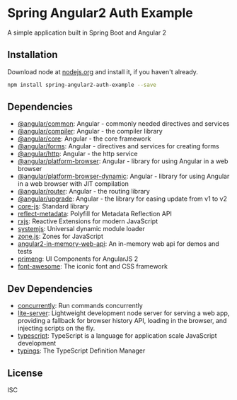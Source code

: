 # Spring Angular2 Auth Example 

A simple application built in Spring Boot and Angular 2

## Installation

Download node at [nodejs.org](http://nodejs.org) and install it, if you haven't already.

```sh
npm install spring-angular2-auth-example --save
```



## Dependencies

- [@angular/common](https://github.com/angular/angular): Angular - commonly needed directives and services
- [@angular/compiler](https://github.com/angular/angular): Angular - the compiler library
- [@angular/core](https://github.com/angular/angular): Angular - the core framework
- [@angular/forms](https://github.com/angular/angular): Angular - directives and services for creating forms
- [@angular/http](https://github.com/angular/angular): Angular - the http service
- [@angular/platform-browser](https://github.com/angular/angular): Angular - library for using Angular in a web browser
- [@angular/platform-browser-dynamic](https://github.com/angular/angular): Angular - library for using Angular in a web browser with JIT compilation
- [@angular/router](https://github.com/angular/angular): Angular - the routing library
- [@angular/upgrade](https://github.com/angular/angular): Angular - the library for easing update from v1 to v2
- [core-js](https://github.com/zloirock/core-js): Standard library
- [reflect-metadata](https://github.com/rbuckton/ReflectDecorators): Polyfill for Metadata Reflection API
- [rxjs](https://github.com/ReactiveX/RxJS): Reactive Extensions for modern JavaScript
- [systemjs](https://github.com/systemjs/systemjs): Universal dynamic module loader
- [zone.js](https://github.com/angular/zone.js): Zones for JavaScript
- [angular2-in-memory-web-api](https://github.com/angular/in-memory-web-api): An in-memory web api for demos and tests
- [primeng](https://github.com/primefaces/primeng): UI Components for AngularJS 2
- [font-awesome](https://github.com/FortAwesome/Font-Awesome): The iconic font and CSS framework

## Dev Dependencies

- [concurrently](https://github.com/kimmobrunfeldt/concurrently): Run commands concurrently
- [lite-server](https://github.com/johnpapa/lite-server): Lightweight development node server for serving a web app, providing a fallback for browser history API, loading in the browser, and injecting scripts on the fly.
- [typescript](https://github.com/Microsoft/TypeScript): TypeScript is a language for application scale JavaScript development
- [typings](https://github.com/typings/typings): The TypeScript Definition Manager


## License

ISC
